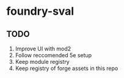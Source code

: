 # foundry-sval

## TODO

1. Improve UI with mod2
2. Follow reccomended 5e setup
3. Keep module registry
4. Keep registry of forge assets in this repo
